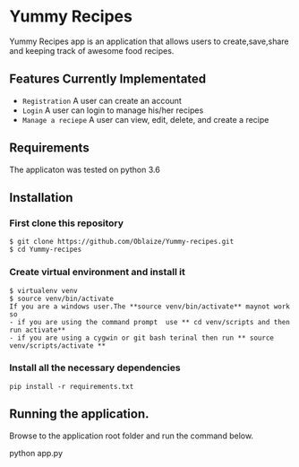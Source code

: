 # Yummy Recipes

Yummy Recipes app is an application that allows users to create,save,share and keeping track of awesome food recipes.
## Features Currently Implementated
- `Registration` A user can create an account
- `Login` A user can login to manage his/her recipes
- `Manage a reciepe` A user can view, edit, delete, and create a recipe

## Requirements
The applicaton was tested on python 3.6

## Installation
### First clone this repository
```
$ git clone https://github.com/Oblaize/Yummy-recipes.git
$ cd Yummy-recipes
```
### Create virtual environment and install it
```
$ virtualenv venv
$ source venv/bin/activate
If you are a windows user.The **source venv/bin/activate** maynot work so
- if you are using the command prompt  use ** cd venv/scripts and then run activate**
- if you are using a cygwin or git bash terinal then run ** source venv/scripts/activate **
```
### Install all the necessary dependencies
```
pip install -r requirements.txt
```
## Running the application.
Browse to the application root folder and run the command below.

python app.py

